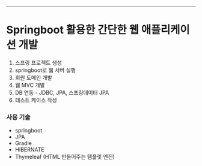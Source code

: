 ---
# Springboot 활용한 간단한 웹 애플리케이션 개발


1. 스프링 프로젝트 생성
2. springboot로 웹 서버 실행
3. 회원 도메인 개발
4. 웹 MVC 개발
5. DB 연동 - JDBC, JPA, 스프링데이터 JPA
6. 테스트 케이스 작성

### 사용 기술

- springboot
- JPA
- Gradle
- HIBERNATE
- Thymeleaf (HTML 만들어주는 템플릿 엔진)
